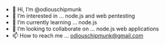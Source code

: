 - 👋 Hi, I’m @odiouschipmunk
- 👀 I’m interested in ... node.js and web pentesting
- 🌱 I’m currently learning ... node.js
- 💞️ I’m looking to collaborate on ... node.js web applications
- 📫 How to reach me ... odiouschipmunk@gmail.com

<!---
odiouschipmunk/odiouschipmunk is a ✨ special ✨ repository because its `README.md` (this file) appears on your GitHub profile.
You can click the Preview link to take a look at your changes.
--->
